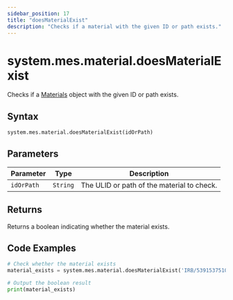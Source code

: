 ```yaml
---
sidebar_position: 17
title: "doesMaterialExist"
description: "Checks if a material with the given ID or path exists."
---
```


# system.mes.material.doesMaterialExist

Checks if a [Materials](../../data-model/material-model/material) object with the given ID or path exists.

## Syntax

```python
system.mes.material.doesMaterialExist(idOrPath)
```

## Parameters

| Parameter  | Type     | Description                                |
| ---------- | -------- | ------------------------------------------ |
| `idOrPath` | `String` | The ULID or path of the material to check. |

## Returns

Returns a boolean indicating whether the material exists.

## Code Examples

```python
# Check whether the material exists
material_exists = system.mes.material.doesMaterialExist('IRB/5391537510212')

# Output the boolean result
print(material_exists)
```
